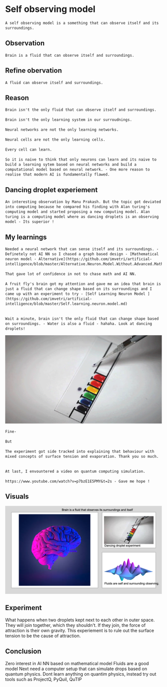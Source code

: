 # Self observing model

    A self observing model is a something that can observe itself and its surroundings. 

##  Observation 
    
    Brain is a fluid that can observe itself and surroundings. 

## Refine obervation

    A fluid can observe itself and surroundings.

## Reason 

    Brain isn't the only fluid that can observe itself and surroundings.

    Brain isn't the only learning system in our surroudnings.

    Neural networks are not the only learning networks.

    Neural cells are not the only learning cells.

    Every cell can learn.

    So it is naive to think that only neurons can learn and its naive to build a learning sytem based on neural networks and build a computational model based on neural network. - One more reason to realise that modern AI is fundamentally flawed.



## Dancing droplet experiement

    An interesting observation by Manu Prakash. But the topic got deviated into computing because he compared his finding with Alan turing's computing model and started proposing a new computing model. Alan turing is a computing model where as dancing droplets is an observing model - Its superior !


## My learnings

    Needed a neural network that can sense itself and its surroundings. - Definetely not AI NN so I chased a graph based design - [Mathematical neuron model - Alternative](https://github.com/imvetri/artificial-intelligence/blob/master/Alternative.Neuron.Model.Without.Advanced.Math.md) 

    That gave lot of confidence in not to chase math and AI NN.

    A fruit fly's brain got my attention and gave me an idea that brain is just a fluid that can change shape based on its surroundings and I came up with an experiment to try - [Self Learning Neuron Model ](https://github.com/imvetri/artificial-intelligence/blob/master/Self.learning.neuron.model.md)


    Wait a minute, brain isn't the only fluid that can change shape based on surroundings. - Water is also a fluid - hahaha. Look at dancing droplets!

![](https://github.com/imvetri/artificial-intelligence/blob/master/dancinf.droplets.gif)

    Fine- 

    But

    The experiment got side tracked into explaining that behaviour with mixed concepts of surface tension and evaporation. Thank you so much.


    At last, I envountered a video on quantum computing simulation. 

    https://www.youtube.com/watch?v=p7bzE1E5PMY&t=2s - Gave me hope !


## Visuals

![](https://github.com/imvetri/artificial-intelligence/blob/master/Self.Observing.model.png)


## Experiment

What happens when two droplets kept next to each other in outer space. They will join together, which they shouldn't. If they join, the force of attraction is their own gravity. This experiement is to rule out the surface tension to be the cause of attraction.

## Conclusion

Zero interest in AI NN based on mathematical model
Fluids are a good model
Next need a computer setup that can simulate drops based on quantum physics. Dont learn anything on quantim physics, instead try out tools such as ProjectQ, PyQuil, QuTIP


